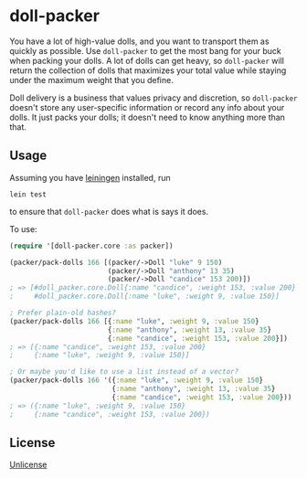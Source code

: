 # doll-packer

You have a lot of high-value dolls, and you want to transport them as quickly
as possible. Use `doll-packer` to get the most bang for your buck when packing
your dolls. A lot of dolls can get heavy, so `doll-packer` will return the
collection of dolls that maximizes your total value while staying under the
maximum weight that you define.

Doll delivery is a business that values privacy and discretion, so
`doll-packer` doesn't store any user-specific information or record any info
about your dolls. It just packs your dolls; it doesn't need to know anything
more than that.

## Usage

Assuming you have [leiningen](http://leiningen.org/) installed, run

```
lein test
```

to ensure that `doll-packer` does what is says it does.

To use:

```clojure
(require '[doll-packer.core :as packer])

(packer/pack-dolls 166 [(packer/->Doll "luke" 9 150)
                        (packer/->Doll "anthony" 13 35)
                        (packer/->Doll "candice" 153 200)])
; => [#doll_packer.core.Doll{:name "candice", :weight 153, :value 200}
;     #doll_packer.core.Doll{:name "luke", :weight 9, :value 150}]

; Prefer plain-old hashes?
(packer/pack-dolls 166 [{:name "luke", :weight 9, :value 150}
                        {:name "anthony", :weight 13, :value 35}
                        {:name "candice", :weight 153, :value 200}])
; => [{:name "candice", :weight 153, :value 200}
;     {:name "luke", :weight 9, :value 150}]

; Or maybe you'd like to use a list instead of a vector?
(packer/pack-dolls 166 '({:name "luke", :weight 9, :value 150}
                         {:name "anthony", :weight 13, :value 35}
                         {:name "candice", :weight 153, :value 200}))
; => ({:name "luke", :weight 9, :value 150}
;     {:name "candice", :weight 153, :value 200})
```

## License

[Unlicense](http://unlicense.org/)
